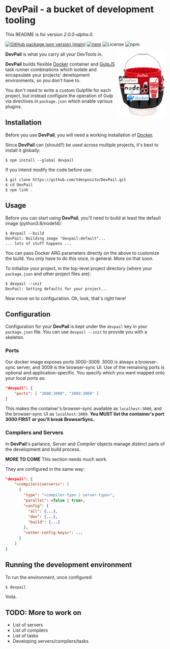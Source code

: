 # DevPail - a bucket of development tooling

This README is for version *2.0.0-alpha.0*.

[![GitHub package.json version (main)](https://img.shields.io/github/package-json/v/tdesposito/DevPail/main?label=Version)](https://github.com/tdesposito/DevPail)
[![npm](https://img.shields.io/npm/v/devpail)](https://npmjs.org/package/devpail)
![License](https://img.shields.io/github/license/tdesposito/DevPail)
![npm](https://img.shields.io/npm/dm/devpail)

**DevPail** is what you carry all your DevTools in.  <img align="right" alt="DevPail Logo" src="images/devpail-logo-150x205.png">

**DevPail** builds flexible [Docker](https://docker.com) container and
[GulpJS](https://gulpjs.com) task runner combinations which isolate and
encapsulate your projects' development environments, so you don't have to.

You don't need to write a custom Gulpfile for each project, but instead configure the operation of Gulp via directives in `package.json` which enable various plugins.

## Installation

Before you use **DevPail**, you will need a working installation of [Docker](https://www.docker.com).

Since **DevPail** can (should?) be used across multiple projects, it's best to install it globally:

```console
$ npm install --global devpail
```

If you intend modify the code before use:

```console
$ git clone https://github.com/tdesposito/DevPail.git
$ cd DevPail
$ npm link .
```

## Usage

Before you can start using **DevPail**, you'll need to build at least the default image (python3.8/node14):

```console
$ devpail --build
DevPail: Building image "devpail:default"...
... lots of stuff happens ...
```

You can pass Docker ARG parameters directly on the above to customize the build.
You only have to do this once, in general. More on that soon.

To initialize your project, in the top-level project directory (where your
`package.json` and other project files are):

```console
$ devpail --init
DevPail: Setting defaults for your project...
```

Now move on to configuration. Oh, look, that's right here!

## Configuration

Configuration for your **DevPail** is kept under the `devpail` key in your
`package.json` file. You can use `devpail --init` to provide you with a
skeleton.

### Ports

Our docker image exposes ports 3000-3009. 3000 is always a browser-sync server,
and 3009 is the browser-sync UI. Use of the remaining ports is optional and
application-specific. You specify which you want mapped onto your local ports
as:

```json
"devpail": {
    "ports": [ "3000:3000", "3009:3009" ]
}
```

This makes the container's browser-sync available as `localhost:3000`, and the
browser-sync UI as `localhost:3009`. **You MUST list the container's port 3000
FIRST or you'll break BrowserSync.**

### Compilers and Servers

In **DevPail**'s parlance, _Server_ and _Compiler_ objects manage distinct parts
of the development and build process.

**MORE TO COME** This section needs much work.

They are configured in the same way:
```JSON
"devpail": {
    "<compilers|servers>": [
      {
        "type": "<compiler-type | server-type>",
        "parallel": <false | true>,
        "config": {
          "all": {...},
          "dev": {...},
          "build": {...}
        },
        "<other-config-keys>": ...
      }
    ]
}
```

## Running the development environment

To run the environment, once configured:

```console
$ devpail
```

Voila.

## TODO: More to work on

* List of servers
* List of compilers
* List of tasks
* Developing servers/compilers/tasks
